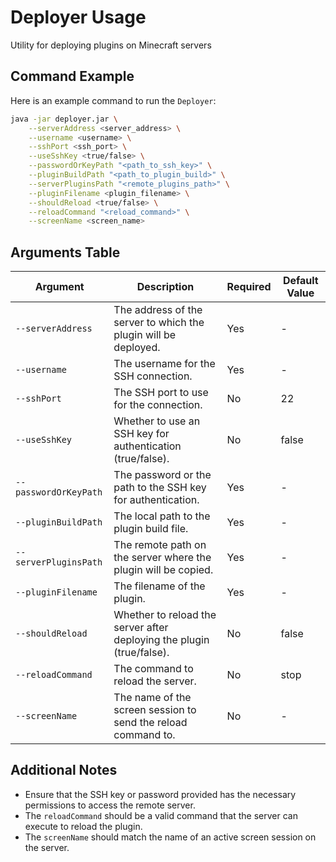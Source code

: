 # Deployer Usage

Utility for deploying plugins on Minecraft servers

## Command Example

Here is an example command to run the `Deployer`:

```sh
java -jar deployer.jar \
    --serverAddress <server_address> \
    --username <username> \
    --sshPort <ssh_port> \
    --useSshKey <true/false> \
    --passwordOrKeyPath "<path_to_ssh_key>" \
    --pluginBuildPath "<path_to_plugin_build>" \
    --serverPluginsPath "<remote_plugins_path>" \
    --pluginFilename <plugin_filename> \
    --shouldReload <true/false> \
    --reloadCommand "<reload_command>" \
    --screenName <screen_name>
```

## Arguments Table

| Argument              | Description                                                                 | Required | Default Value |
|-----------------------|-----------------------------------------------------------------------------|----------|---------------|
| `--serverAddress`     | The address of the server to which the plugin will be deployed.             | Yes      | -             |
| `--username`          | The username for the SSH connection.                                        | Yes      | -             |
| `--sshPort`           | The SSH port to use for the connection.                                     | No       | 22            |
| `--useSshKey`         | Whether to use an SSH key for authentication (true/false).                  | No       | false         |
| `--passwordOrKeyPath` | The password or the path to the SSH key for authentication.                 | Yes      | -             |
| `--pluginBuildPath`   | The local path to the plugin build file.                                    | Yes      | -             |
| `--serverPluginsPath` | The remote path on the server where the plugin will be copied.              | Yes      | -             |
| `--pluginFilename`    | The filename of the plugin.                                                 | Yes      | -             |
| `--shouldReload`      | Whether to reload the server after deploying the plugin (true/false).       | No       | false         |
| `--reloadCommand`     | The command to reload the server.                                           | No       | stop          |
| `--screenName`        | The name of the screen session to send the reload command to.               | No       | -             |

## Additional Notes

- Ensure that the SSH key or password provided has the necessary permissions to access the remote server.
- The `reloadCommand` should be a valid command that the server can execute to reload the plugin.
- The `screenName` should match the name of an active screen session on the server.
